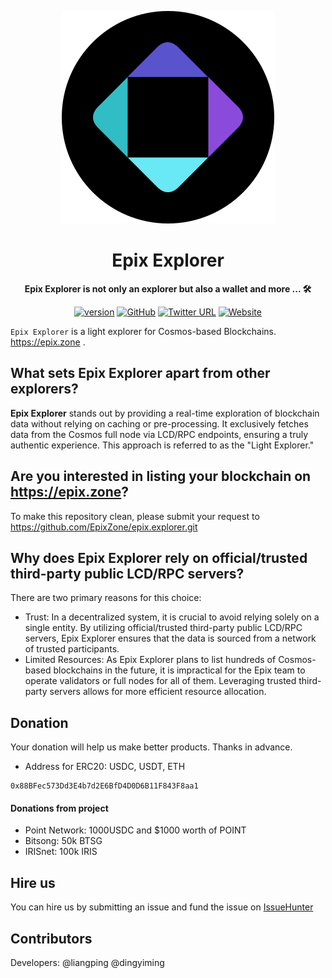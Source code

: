 <div align="center">

![Epix Explorer](./public/logo.svg)

<h1>Epix Explorer</h1>

**Epix Explorer is not only an explorer but also a wallet and more ... 🛠**

[![version](https://img.shields.io/github/tag/EpixZone/epix.explorer.svg)](https://github.com/EpixZone/epix.explorer/releases/latest)
[![GitHub](https://img.shields.io/github/license/EpixZone/epix.explorer.svg)](https://github.com/EpixZone/epix.explorer/blob/master/LICENSE)
[![Twitter URL](https://img.shields.io/twitter/url/https/twitter.com/zone_epix.svg?style=social&label=Follow%20%40zone_epix)](https://twitter.com/zone_epix)
[![Website](https://img.shields.io/badge/website-epix.zone-blue.svg)](https://epix.zone)

</div>

`Epix Explorer` is a light explorer for Cosmos-based Blockchains.  <https://epix.zone> .

## What sets Epix Explorer apart from other explorers?

**Epix Explorer** stands out by providing a real-time exploration of blockchain data without relying on caching or pre-processing. It exclusively fetches data from the Cosmos full node via LCD/RPC endpoints, ensuring a truly authentic experience. This approach is referred to as the "Light Explorer."

## Are you interested in listing your blockchain on <https://epix.zone>?

To make this repository clean, please submit your request to <https://github.com/EpixZone/epix.explorer.git>

## Why does Epix Explorer rely on official/trusted third-party public LCD/RPC servers?

There are two primary reasons for this choice:

- Trust: In a decentralized system, it is crucial to avoid relying solely on a single entity. By utilizing official/trusted third-party public LCD/RPC servers, Epix Explorer ensures that the data is sourced from a network of trusted participants.
- Limited Resources: As Epix Explorer plans to list hundreds of Cosmos-based blockchains in the future, it is impractical for the Epix team to operate validators or full nodes for all of them. Leveraging trusted third-party servers allows for more efficient resource allocation.

## Donation

Your donation will help us make better products. Thanks in advance.

- Address for ERC20: USDC, USDT, ETH

```
0x88BFec573Dd3E4b7d2E6BfD4D0D6B11F843F8aa1
```

#### Donations from project

- Point Network: 1000USDC and $1000 worth of POINT
- Bitsong: 50k BTSG
- IRISnet: 100k IRIS

## Hire us

You can hire us by submitting an issue and fund the issue on [IssueHunter](https://issuehunt.io/r/EpixZone/epix.explorer)

## Contributors

Developers: @liangping @dingyiming
